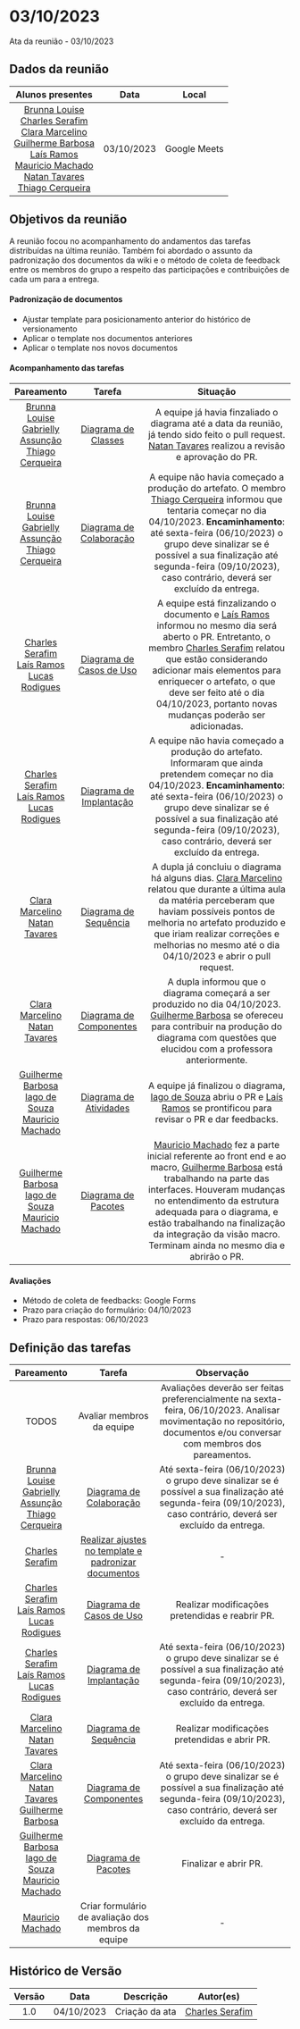 # 03/10/2023

Ata da reunião - 03/10/2023

## Dados da reunião

|                                                                                                                                                                                                                                                                                                       Alunos presentes                                                                                                                                                                                                                                                                                                        |  Data  |    Local     |
| :---------------------------------------------------------------------------------------------------------------------------------------------------------------------------------------------------------------------------------------------------------------------------------------------------------------------------------------------------------------------------------------------------------------------------------------------------------------------------------------------------------------------------------------------------------------------------------------------------------------------------: | :----: | :----------: |
| [Brunna Louise](https://github.com/brunna-martins) <br> [Charles Serafim](https://github.com/charles-serafim) <br> [Clara Marcelino](https://github.com/clara-ribeiro) <br> [Guilherme Barbosa](https://github.com/guibrbs) <br> [Laís Ramos](https://github.com/laisramos123) <br> [Mauricio Machado](https://github.com/MauricioMachadoFF) <br> [Natan Tavares](https://github.com/Neitan2001) <br> [Thiago Cerqueira](https://github.com/Thiago-Cerq) | 03/10/2023 | Google Meets |

## Objetivos da reunião

A reunião focou no acompanhamento do andamentos das tarefas distribuídas na última reunião. Também foi abordado o assunto da padronização dos documentos da wiki e o método de coleta de feedback entre os membros do grupo a respeito das participações e contribuições de cada um para a entrega.

#### Padronização de documentos

- Ajustar template para posicionamento anterior do histórico de versionamento
- Aplicar o template nos documentos anteriores
- Aplicar o template nos novos documentos

#### Acompanhamento das tarefas

| Pareamento |  Tarefa  |  Situação  |
| :--------: | :------: | :----------: |
| [Brunna Louise](https://github.com/brunna-martins) <br> [Gabrielly Assunção](https://github.com/GabriellyAssuncao) <br> [Thiago Cerqueira](https://github.com/Thiago-Cerq) | [Diagrama de Classes](https://github.com/UnBArqDsw2023-2/2023.2_G8_ProjetoMagazineLuiza/issues/47) | A equipe já havia finzaliado o diagrama até a data da reunião, já tendo sido feito o pull request. <br>[Natan Tavares](https://github.com/Neitan2001) realizou a revisão e aprovação do PR. |
| [Brunna Louise](https://github.com/brunna-martins) <br> [Gabrielly Assunção](https://github.com/GabriellyAssuncao) <br> [Thiago Cerqueira](https://github.com/Thiago-Cerq) | [Diagrama de Colaboração](https://github.com/UnBArqDsw2023-2/2023.2_G8_ProjetoMagazineLuiza/issues/54) | A equipe não havia começado a produção do artefato. O membro [Thiago Cerqueira](https://github.com/Thiago-Cerq) informou que tentaria começar no dia 04/10/2023. **Encaminhamento**: até sexta-feira (06/10/2023) o grupo deve sinalizar se é possível a sua finalização até segunda-feira (09/10/2023), caso contrário, deverá ser excluído da entrega. |
| [Charles Serafim](https://github.com/charles-serafim) <br> [Laís Ramos](https://github.com/laisramos123) <br> [Lucas Rodigues](https://github.com/lucascard) | [Diagrama de Casos de Uso](https://github.com/UnBArqDsw2023-2/2023.2_G8_ProjetoMagazineLuiza/issues/51) | A equipe está finzalizando o documento e [Laís Ramos](https://github.com/laisramos123) informou no mesmo dia será aberto o PR. Entretanto, o membro [Charles Serafim](https://github.com/charles-serafim) relatou que estão considerando adicionar mais elementos para enriquecer o artefato, o que deve ser feito até o dia 04/10/2023, portanto novas mudanças poderão ser adicionadas. |
| [Charles Serafim](https://github.com/charles-serafim) <br> [Laís Ramos](https://github.com/laisramos123) <br> [Lucas Rodigues](https://github.com/lucascard) | [Diagrama de Implantação](https://github.com/UnBArqDsw2023-2/2023.2_G8_ProjetoMagazineLuiza/issues/50) | A equipe não havia começado a produção do artefato. Informaram que ainda pretendem começar no dia 04/10/2023. **Encaminhamento**: até sexta-feira (06/10/2023) o grupo deve sinalizar se é possível a sua finalização até segunda-feira (09/10/2023), caso contrário, deverá ser excluído da entrega. |
| [Clara Marcelino](https://github.com/clara-ribeiro) <br> [Natan Tavares](https://github.com/Neitan2001) | [Diagrama de Sequência](https://github.com/UnBArqDsw2023-2/2023.2_G8_ProjetoMagazineLuiza/issues/52) | A dupla já concluiu o diagrama há alguns dias. [Clara Marcelino](https://github.com/clara-ribeiro) relatou que durante a última aula da matéria perceberam que haviam possíveis pontos de melhoria no artefato produzido e que iriam realizar correções e melhorias no mesmo até o dia 04/10/2023 e abrir o pull request. |
| [Clara Marcelino](https://github.com/clara-ribeiro) <br> [Natan Tavares](https://github.com/Neitan2001) | [Diagrama de Componentes](https://github.com/UnBArqDsw2023-2/2023.2_G8_ProjetoMagazineLuiza/issues/49) | A dupla informou que o diagrama começará a ser produzido no dia 04/10/2023. [Guilherme Barbosa](https://github.com/guibrbs) se ofereceu para contribuir na produção do diagrama com questões que elucidou com a professora anteriormente. |
| [Guilherme Barbosa](https://github.com/guibrbs) <br> [Iago de Souza](https://github.com/iagoscm) <br> [Mauricio Machado](https://github.com/MauricioMachadoFF) | [Diagrama de Atividades](https://github.com/UnBArqDsw2023-2/2023.2_G8_ProjetoMagazineLuiza/issues/53) | A equipe já finalizou o diagrama, [Iago de Souza](https://github.com/iagoscm) abriu o PR e [Laís Ramos](https://github.com/laisramos123) se prontificou para revisar o PR e dar feedbacks. |
| [Guilherme Barbosa](https://github.com/guibrbs) <br> [Iago de Souza](https://github.com/iagoscm) <br> [Mauricio Machado](https://github.com/MauricioMachadoFF) | [Diagrama de Pacotes](https://github.com/UnBArqDsw2023-2/2023.2_G8_ProjetoMagazineLuiza/issues/48) | [Mauricio Machado](https://github.com/MauricioMachadoFF) fez a parte inicial referente ao front end e ao macro, [Guilherme Barbosa](https://github.com/guibrbs) está trabalhando na parte das interfaces. Houveram mudanças no entendimento da estrutura adequada para o diagrama, e estão trabalhando na finalização da integração da visão macro. Terminam ainda no mesmo dia e abrirão o PR. |


#### Avaliações

- Método de coleta de feedbacks: Google Forms
- Prazo para criação do formulário: 04/10/2023
- Prazo para respostas: 06/10/2023

## Definição das tarefas

| Pareamento |  Tarefa  |  Observação  |
| :--------: | :------: | :----------: |
| TODOS | Avaliar membros da equipe | Avaliações deverão ser feitas preferencialmente na sexta-feira, 06/10/2023. Analisar movimentação no repositório, documentos e/ou conversar com membros dos pareamentos. |
| [Brunna Louise](https://github.com/brunna-martins) <br> [Gabrielly Assunção](https://github.com/GabriellyAssuncao) <br> [Thiago Cerqueira](https://github.com/Thiago-Cerq) | [Diagrama de Colaboração](https://github.com/UnBArqDsw2023-2/2023.2_G8_ProjetoMagazineLuiza/issues/54) | Até sexta-feira (06/10/2023) o grupo deve sinalizar se é possível a sua finalização até segunda-feira (09/10/2023), caso contrário, deverá ser excluído da entrega. |
| [Charles Serafim](https://github.com/charles-serafim) | [Realizar ajustes no template e padronizar documentos](https://github.com/UnBArqDsw2023-2/2023.2_G8_ProjetoMagazineLuiza/issues/55) | - |
| [Charles Serafim](https://github.com/charles-serafim) <br> [Laís Ramos](https://github.com/laisramos123) <br> [Lucas Rodigues](https://github.com/lucascard) | [Diagrama de Casos de Uso](https://github.com/UnBArqDsw2023-2/2023.2_G8_ProjetoMagazineLuiza/issues/51) | Realizar modificações pretendidas e reabrir PR. |
| [Charles Serafim](https://github.com/charles-serafim) <br> [Laís Ramos](https://github.com/laisramos123) <br> [Lucas Rodigues](https://github.com/lucascard) | [Diagrama de Implantação](https://github.com/UnBArqDsw2023-2/2023.2_G8_ProjetoMagazineLuiza/issues/50) | Até sexta-feira (06/10/2023) o grupo deve sinalizar se é possível a sua finalização até segunda-feira (09/10/2023), caso contrário, deverá ser excluído da entrega. |
| [Clara Marcelino](https://github.com/clara-ribeiro) <br> [Natan Tavares](https://github.com/Neitan2001) | [Diagrama de Sequência](https://github.com/UnBArqDsw2023-2/2023.2_G8_ProjetoMagazineLuiza/issues/52) | Realizar modificações pretendidas e abrir PR. |
| [Clara Marcelino](https://github.com/clara-ribeiro) <br> [Natan Tavares](https://github.com/Neitan2001) <br> [Guilherme Barbosa](https://github.com/guibrbs) | [Diagrama de Componentes](https://github.com/UnBArqDsw2023-2/2023.2_G8_ProjetoMagazineLuiza/issues/49) | Até sexta-feira (06/10/2023) o grupo deve sinalizar se é possível a sua finalização até segunda-feira (09/10/2023), caso contrário, deverá ser excluído da entrega.  |
| [Guilherme Barbosa](https://github.com/guibrbs) <br> [Iago de Souza](https://github.com/iagoscm) <br> [Mauricio Machado](https://github.com/MauricioMachadoFF) | [Diagrama de Pacotes](https://github.com/UnBArqDsw2023-2/2023.2_G8_ProjetoMagazineLuiza/issues/48) | Finalizar e abrir PR. |
| [Mauricio Machado](https://github.com/MauricioMachadoFF) | Criar formulário de avaliação dos membros da equipe | - |


## Histórico de Versão

| Versão | Data       | Descrição      | Autor(es)                                             |
| :----: | :--------: | :------------: | :---------------------------------------------------: |
|  1.0   | 04/10/2023 | Criação da ata | [Charles Serafim](https://github.com/charles-serafim) |
